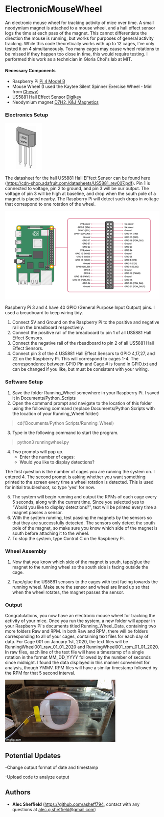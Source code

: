 # ElectronicMouseWheel
An electronic mouse wheel for tracking activity of mice over time. A small neodymium magnet is attached to a mouse wheel, and a hall effect sensor logs the time at each pass of the magnet. This cannot differentiate the direction the mouse is running, but works for purposes of general activity tracking. While this code theoretically works with up to 12 cages, I've only tested it on 4 simultaneously. Too many cages may cause wheel rotations to be missed if they happen too close in time, this would require testing. I performed this work as a technician in Gloria Choi's lab at MIT.


#### Necessary Components
* Raspberry Pi [Pi 4 Model B](https://www.raspberrypi.org/products/raspberry-pi-4-model-b/)
* Mouse Wheel (I used the Kaytee Silent Spinner Exercise Wheel - Mini from [Chewy](https://www.chewy.com/kaytee-silent-spinner-small-animal/dp/128956)) 
* US5881 Hall Effect Sensor [Digikey](https://www.digikey.com/product-detail/en/melexis-technologies-nv/US5881LUA-AAA-000-BU/US5881LUA-AAA-000-BU-ND/431876?utm_adgroup=Sensors%20%26%20Transducers&utm_source=google&utm_medium=cpc&utm_campaign=Dynamic%20Search&utm_term=&utm_content=Sensors%20%26%20Transducers&gclid=CjwKCAjwqpP2BRBTEiwAfpiD-wNSWx2GdXjBr7UFpQpFPSFj9fMRnZgtkew62IWfcmn7tvfhYuWmuBoCIAoQAvD_BwE)
* Neodymium magnet [D7H2, K&J Magnetics](https://www.kjmagnetics.com/proddetail.asp?prod=D7h2)



### Electronics Setup
![US5881 Hall Effect Sensor Pins](https://github.com/asheff794/ElectronicMouseWheel/blob/master/US5881.PNG)

The datasheet for the hall US5881 Hall EFfect Sensor can be found here (https://cdn-shop.adafruit.com/datasheets/US5881_rev007.pdf). Pin 1 is connected to voltage, pin 2 to ground, and pin 3 will be our output. The voltage of pin 3 will be high at baseline, and drop when the south pole of a magnet is placed nearby. The Raspberry Pi will detect such drops in voltage that correspond to one rotation of the wheel. 

![Raspberry Pi GPIO Pins](https://github.com/asheff794/ElectronicMouseWheel/blob/master/Raspberry%20Pi%20Pins.png)

Raspberry Pi 3 and 4 have 40 GPIO (General Purpose Input Output) pins. I used a breadboard to keep wiring tidy. 

1. Connect 5V and Ground on the Raspberry Pi to the positive and negative rail on the breadboard respectively. 
2. Connect the positive rail of the breadboard to pin 1 of all US5881 Hall Effect Sensors.
3. Connect the negative rail of the rbeadboard to pin 2 of all US5881 Hall Effect Sensors.
4. Connect pin 3 of the 4 US5881 Hall Effect Sensors to GPIO 4,17,27, and 22 on the Raspberry Pi. This will correspond to cages 1-4. The correspondence between GPIO Pin and Cage # is found in GPIO.txt and can be changed if you like, but must be consistent with your wiring.

### Software Setup
1. Save the folder Running_Wheel somewhere in your Raspberry Pi. I saved it in Documents/Python_Scripts
2. Open the command prompt and navigate to the location of this folder using the following command (replace Documents/Python Scripts with the location of your Running_Wheel folder)
  >cd('Documents/Python Scripts/Running_Wheel)
3. Type in the following command to start the program.
  >python3 runningwheel.py
4. Two prompts will pop up.
   - Enter the number of cages: 
   - Would you like to display detections?
    
The first question is the number of cages you are running the system on. I entered 4. The second prompt is asking whether you want something printed to the screen every time a wheel rotation is detected. This is used for initial troubleshoot, so type 'yes' for now.
 
 5. The system will begin running and output the RPMs of each cage every 5 seconds, along with the current time. Since you selected yes to "Would you like to display detections?", text will be printed every time a magnet passes a sensor.
 6. With the system running, test passing the magnets by the sensors so that they are successfully detected. The sensors only detect the south pole of the magnet, so make sure you know which side of the magnet is south before attaching it to the wheel.
 7. To stop the system, type Control C on the Raspberry Pi.
 
 ### Wheel Assembly

 1. Now that you know which side of the magnet is south, tape/glue the magnet to the running wheel so the south side is facing outside the cage. 
 
 2. Tape/glue the US5881 sensors to the cages with text facing towards the running wheel. Make sure the sensor and wheel are lined up so that when the wheel rotates, the magnet passes the sensor.
 
 
### Output
Congratulations, you now have an electronic mouse wheel for tracking the activity of your mice. Once you run the system, a new folder will appear in your Raspberry Pi's documents titled Running_Wheel_Data, containing two more folders Raw and RPM. In both Raw and RPM, there will be folders corresponding to all of your cages, containing text files for each day of data. For Cage 001 on January 1st, 2020, the text files will be RunningWheel001_raw_01_01_2020 and RunningWheel001_rpm_01_01_2020. In raw files, each line of the text file will have a timestamp of a single rotation in the format MM_DD_YYYY followed by the number of seconds since midnight. I found the data displayed in this manner convenient for analysis, though YMMV. RPM files will have a similar timestamp followed by the RPM for that 5 second interval. 
  
![](Wheel.gif)

## Potential Updates
  -Change output format of date and timestamp
  
  -Upload code to analyze output
  
  

## Authors

* **Alec Sheffield** (https://github.com/asheff794, contact with any questions at alec.g.sheffield@gmail.com)

